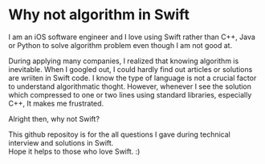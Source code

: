 # Why not algorithm in Swift
I am an iOS software engineer and I love using Swift rather than C++, Java or Python to solve algorithm problem even though I am not good at.  

During applying many companies, I realized that knowing algorithm is inevitable. When I googled out, I could hardly find out articles or solutions are wriiten in Swift code. I know the type of language is not a crucial factor to understand algorithmatic thoght. However, whenever I see the solution which compressed to one or two lines using standard libraries, especially C++, It makes me frustrated.  

Alright then, why not Swift?  

This github repositoy is for the all questions I gave during technical interview and solutions in Swift.  
Hope it helps to those who love Swift. :)  
